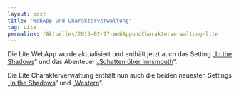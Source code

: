 ```yaml
---
layout: post
title: "WebApp und Charakterverwaltung"
tag: Lite
permalink: /Aktuelles/2015-02-17-WebAppundCharakterverwaltung-lite
---
```


Die Lite WebApp wurde aktualisiert und enthält jetzt auch das Setting &bdquo;[In the Shadows](https://lite.jcgames.de/Settings/In_the_Shadows/)&ldquo; und das Abenteuer &bdquo;[Schatten über Innsmouth](https://lite.jcgames.de/Settings/80ies/Abenteuer/Schatten_über_Innsmouth/)&ldquo;.

Die Lite Charakterverwaltung enthält nun auch die beiden neuesten Settings &bdquo;[In the Shadows](https://lite.jcgames.de/Settings/In_the_Shadows/)&ldquo; und &bdquo;[Western](https://lite.jcgames.de/Settings/Western/)&ldquo;.
